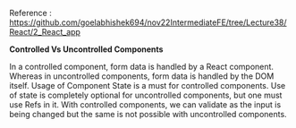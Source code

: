Reference : https://github.com/goelabhishek694/nov22IntermediateFE/tree/Lecture38/React/2_React_app

**Controlled Vs Uncontrolled Components**

In a controlled component, form data is handled by a React component. Whereas in uncontrolled components, form data is handled by the DOM itself.
Usage of Component State is a must for controlled components. Use of state is completely optional for uncontrolled components, but one must use Refs in it.
With controlled components, we can validate as the input is being changed but the same is not possible with uncontrolled components.
